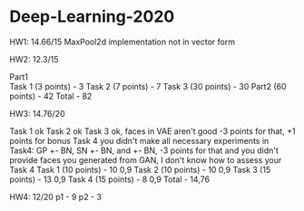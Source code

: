 # Deep-Learning-2020

HW1:
14.66/15
MaxPool2d implementation not in vector form

HW2:
12.3/15

Part1		
Task 1 (3 points)	-	3
Task 2 (7 points)	-	7
Task 3 (30 points)	-	30
Part2 (60 points)	-	42
Total	-	82

HW3:
14.76/20

Task 1 ok
Task 2 ok
Task 3 ok, faces in VAE aren't good -3 points for that, +1 points for bonus
Task 4  you didn't make all necessary experiments in Task4: GP +- BN, SN +- BN, and +- BN, -3 points for that
and you didn't provide faces you generated from GAN, I don't know how to assess your Task 4
Task 1 (10 points)	-	10	0,9
Task 2 (10 points)	-	10	0,9
Task 3 (15 points)	-	13	0,9
Task 4 (15 points)	-	8	0,9
Total	-	14,76

HW4:
12/20
p1 - 9
p2 - 3
